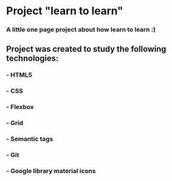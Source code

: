 # Project "learn to learn"
### A little one page project about how learn to learn :)
## Project was created to study the following technologies:
### - HTML5
### - CSS
### - Flexbox
### - Grid
### - Semantic tags
### - Git
### - Google library material icons

